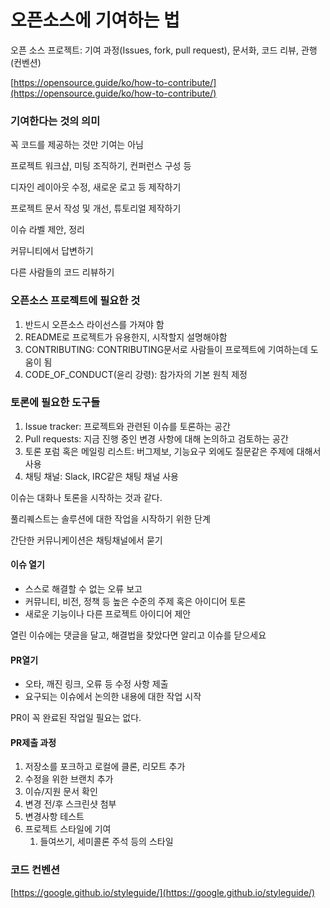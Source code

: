 # 오픈소스에 기여하는 법

오픈 소스 프로젝트: 기여 과정(Issues, fork, pull request), 문서화, 코드 리뷰, 관행(컨벤션)

[https://opensource.guide/ko/how-to-contribute/](https://opensource.guide/ko/how-to-contribute/)

### 기여한다는 것의 의미

꼭 코드를 제공하는 것만 기여는 아님

프로젝트 워크샵, 미팅 조직하기, 컨퍼런스 구성 등

디자인 레이아웃 수정, 새로운 로고 등 제작하기

프로젝트 문서 작성 및 개선, 튜토리얼 제작하기

이슈 라벨 제안, 정리

커뮤니티에서 답변하기

다른 사람들의 코드 리뷰하기

### 오픈소스 프로젝트에 필요한 것

1. 반드시 오픈소스 라이선스를 가져야 함
2. README로 프로젝트가 유용한지, 시작할지 설명해야함
3. CONTRIBUTING: CONTRIBUTING문서로 사람들이 프로젝트에 기여하는데 도움이 됨
4. CODE\_OF\_CONDUCT(윤리 강령): 참가자의 기본 원칙 제정

### 토론에 필요한 도구들

1. Issue tracker: 프로젝트와 관련된 이슈를 토론하는 공간
2. Pull requests: 지금 진행 중인 변경 사항에 대해 논의하고 검토하는 공간
3. 토론 포럼 혹은 메일링 리스트: 버그제보, 기능요구 외에도 질문같은 주제에 대해서 사용
4. 채팅 채널: Slack, IRC같은 채팅 채널 사용

이슈는 대화나 토론을 시작하는 것과 같다.

풀리퀘스트는 솔루션에 대한 작업을 시작하기 위한 단계

간단한 커뮤니케이션은 채팅채널에서 묻기

#### 이슈 열기

* 스스로 해결할 수 없는 오류 보고
* 커뮤니티, 비전, 정책 등 높은 수준의 주제 혹은 아이디어 토론
* 새로운 기능이나 다른 프로젝트 아이디어 제안

열린 이슈에는 댓글을 달고, 해결법을 찾았다면 알리고 이슈를 닫으세요

#### PR열기

* 오타, 깨진 링크, 오류 등 수정 사항 제출
* 요구되는 이슈에서 논의한 내용에 대한 작업 시작

PR이 꼭 완료된 작업일 필요는 없다.

#### PR제출 과정

1. 저장소를 포크하고 로컬에 클론, 리모트 추가
2. 수정을 위한 브랜치 추가
3. 이슈/지원 문서 확인
4. 변경 전/후 스크린샷 첨부
5. 변경사항 테스트
6. 프로젝트 스타일에 기여
   1. 들여쓰기, 세미콜론 주석 등의 스타일

### 코드 컨벤션

[https://google.github.io/styleguide/](https://google.github.io/styleguide/)
